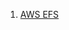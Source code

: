 1. [AWS EFS](https://www.slideshare.net/AmazonWebServices/srv401-deep-dive-on-amazon-elastic-file-system-amazon-efs-75199945)
